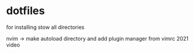 # dotfiles

for installing
  stow all directories

  nvim -> make autoload directory and add plugin manager from vimrc 2021 video
